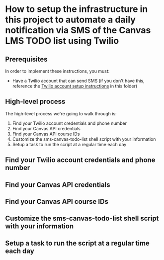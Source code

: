 # How to setup the infrastructure in this project to automate a daily notification via SMS of the Canvas LMS TODO list using Twilio

## Prerequisites

In order to implement these instructions, you must:

* Have a Twilio account that can send SMS (if you don't have this, reference the [Twilio account setup instructions](twilio-account-setup-instructions.md) in this folder)

## High-level process

The high-level process we're going to walk through is:

1. Find your Twilio account credentials and phone number
2. Find your Canvas API credentials
3. Find your Canvas API course IDs
4. Customize the sms-canvas-todo-list shell script with your information
5. Setup a task to run the script at a regular time each day

## Find your Twilio account credentials and phone number

## Find your Canvas API credentials

<Add instructions>

## Find your Canvas API course IDs

<Add instructions>
  
## Customize the sms-canvas-todo-list shell script with your information

<Add instructions>
  
## Setup a task to run the script at a regular time each day

<Add instructions>
